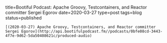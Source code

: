 
title=Bootiful Podcast: Apache Groovy, Testcontainers, and Reactor committer Sergei Egorov
date=2020-03-27
type=post
tags=blog
status=published
~~~~~~
[(2020-03-27) Apache Groovy, Testcontainers, and Reactor committer Sergei Egorov](http://api.bootifulpodcast.fm//podcasts/0bfe08cd-3443-4f7e-9d62-5da50408621c/produced-audio) 
            